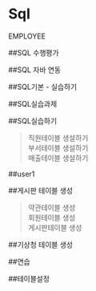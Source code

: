 # Sql

EMPLOYEE

##SQL 수행평가

##SQL 자바 연동

##SQL기본 - 실습하기

##SQL실습과제

##SQL실습하기
>직원테이블 생설하기   
>부서테이블 생설하기   
>매출테이블 생설하기   

##user1

##게시판 테이블 생성
>약관테이블 생성   
>회원테이블 생성   
>게시판테이블 생성   

##기상청 테이블 생성  

##연습

##테이블설정
